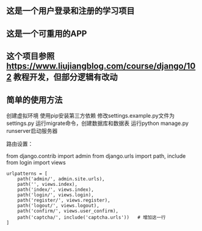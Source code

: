 ## 这是一个用户登录和注册的学习项目
## 这是一个可重用的APP
## 这个项目参照 https://www.liujiangblog.com/course/django/102 教程开发，但部分逻辑有改动

## 简单的使用方法
创建虚拟环境
使用pip安装第三方依赖
修改settings.example.py文件为settings.py
运行migrate命令，创建数据库和数据表
运行python manage.py runserver启动服务器


路由设置：

from django.contrib import admin
from django.urls import path, include
from login import views

```
urlpatterns = [
    path('admin/', admin.site.urls),
    path('', views.index),
    path('index/', views.index),
    path('login/', views.login),
    path('register/', views.register),
    path('logout/', views.logout),
    path('confirm/', views.user_confirm),
    path('captcha/', include('captcha.urls'))   # 增加这一行
]
```